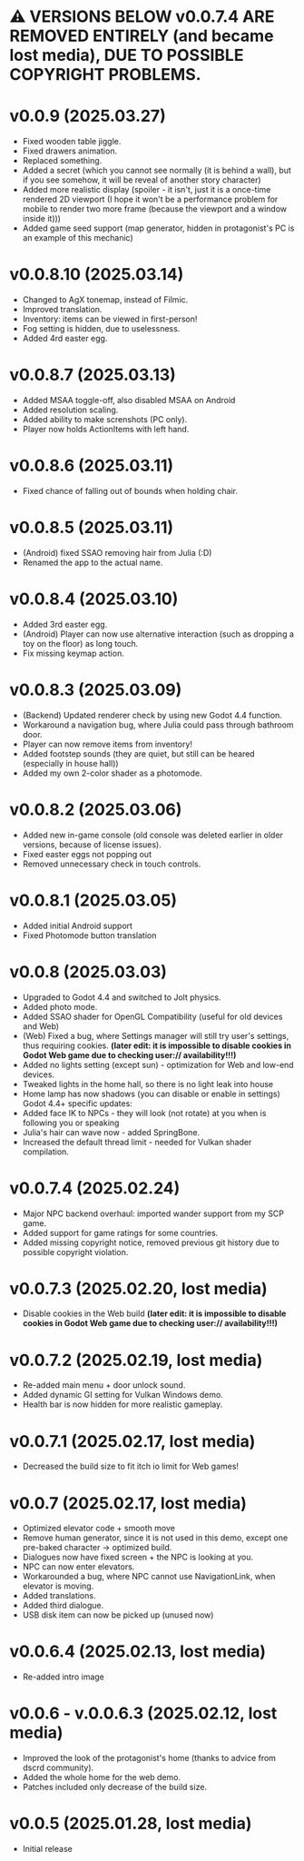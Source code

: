 # ⚠️ VERSIONS BELOW v0.0.7.4 ARE REMOVED ENTIRELY (and became lost media), DUE TO POSSIBLE COPYRIGHT PROBLEMS.

# v0.0.9 (2025.03.27)

- Fixed wooden table jiggle.
- Fixed drawers animation.
- Replaced something.
- Added a secret (which you cannot see normally (it is behind a wall), but if you see somehow, it will be reveal of another story character)
- Added more realistic display (spoiler - it isn't, just it is a once-time rendered 2D viewport (I hope it won't be a performance problem for mobile to render two more frame (because the viewport and a window inside it)))
- Added game seed support (map generator, hidden in protagonist's PC is an example of this mechanic)

# v0.0.8.10 (2025.03.14)

- Changed to AgX tonemap, instead of Filmic.
- Improved translation.
- Inventory: items can be viewed in first-person!
- Fog setting is hidden, due to uselessness.
- Added 4rd easter egg.

# v0.0.8.7 (2025.03.13)

- Added MSAA toggle-off, also disabled MSAA on Android
- Added resolution scaling.
- Added ability to make screnshots (PC only).
- Player now holds ActionItems with left hand.

# v0.0.8.6 (2025.03.11)

- Fixed chance of falling out of bounds when holding chair.

# v0.0.8.5 (2025.03.11)

- (Android) fixed SSAO removing hair from Julia (:D)
- Renamed the app to the actual name.

# v0.0.8.4 (2025.03.10)

- Added 3rd easter egg.
- (Android) Player can now use alternative interaction (such as dropping a toy on the floor) as long touch.
- Fix missing keymap action.

# v0.0.8.3 (2025.03.09)

- (Backend) Updated renderer check by using new Godot 4.4 function.
- Workaround a navigation bug, where Julia could pass through bathroom door.
- Player can now remove items from inventory!
- Added footstep sounds (they are quiet, but still can be heared (especially in house hall))
- Added my own 2-color shader as a photomode.

# v0.0.8.2 (2025.03.06)

- Added new in-game console (old console was deleted earlier in older versions, because of license issues).
- Fixed easter eggs not popping out
- Removed unnecessary check in touch controls.

# v0.0.8.1 (2025.03.05)

- Added initial Android support
- Fixed Photomode button translation

# v0.0.8 (2025.03.03)

- Upgraded to Godot 4.4 and switched to Jolt physics.
- Added photo mode.
- Added SSAO shader for OpenGL Compatibility (useful for old devices and Web)
- (Web) Fixed a bug, where Settings manager will still try user's settings, thus requiring cookies. **(later edit: it is impossible to disable cookies in Godot Web game due to checking user:// availability!!!)**
- Added no lights setting (except sun) - optimization for Web and low-end devices.
- Tweaked lights in the home hall, so there is no light leak into house
- Home lamp has now shadows (you can disable or enable in settings)
Godot 4.4+ specific updates:
- Added face IK to NPCs - they will look (not rotate) at you when is following you or speaking
- Julia's hair can wave now - added SpringBone.
- Increased the default thread limit - needed for Vulkan shader compilation.

# v0.0.7.4 (2025.02.24)
- Major NPC backend overhaul: imported wander support from my SCP game.
- Added support for game ratings for some countries.
- Added missing copyright notice, removed previous git history due to possible copyright violation.

# v0.0.7.3 (2025.02.20, lost media)
- Disable cookies in the Web build **(later edit: it is impossible to disable cookies in Godot Web game due to checking user:// availability!!!)**

# v0.0.7.2 (2025.02.19, lost media)
- Re-added main menu + door unlock sound.
- Added dynamic GI setting for Vulkan Windows demo.
- Health bar is now hidden for more realistic gameplay.


# v0.0.7.1 (2025.02.17, lost media)
- Decreased the build size to fit itch io limit for Web games!

# v0.0.7 (2025.02.17, lost media)
- Optimized elevator code + smooth move
- Remove human generator, since it is not used in this demo, except one pre-baked character -> optimized build.
- Dialogues now have fixed screen + the NPC is looking at you.
- NPC can now enter elevators.
- Workarounded a bug, where NPC cannot use NavigationLink, when elevator is moving.
- Added translations.
- Added third dialogue.
- USB disk item can now be picked up (unused now)


# v0.0.6.4 (2025.02.13, lost media)
- Re-added intro image

# v0.0.6 - v.0.0.6.3 (2025.02.12, lost media)
- Improved the look of the protagonist's home (thanks to advice from dscrd community).
- Added the whole home for the web demo.
- Patches included only decrease of the build size.

# v0.0.5 (2025.01.28, lost media)
- Initial release